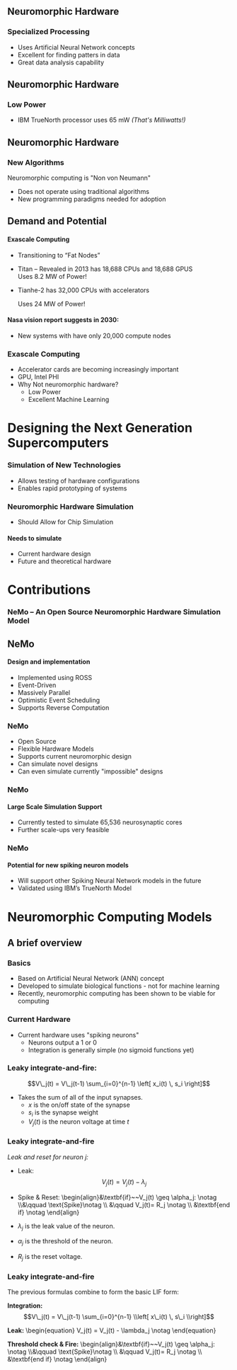 ## Neuromorphic Hardware
### Specialized Processing

- Uses Artificial Neural Network concepts
- Excellent for finding patters in data
- Great data analysis capability


## Neuromorphic Hardware
### Low Power

- IBM TrueNorth processor uses 65 mW
	*(That's Milliwatts!)*


## Neuromorphic Hardware
### New Algorithms
Neuromorphic computing is "Non von Neumann"
- Does not operate using traditional algorithms
- New programming paradigms needed for adoption


## Demand and Potential
#### Exascale Computing
-	Transitioning to “Fat Nodes”
-	Titan – Revealed in 2013 has 18,688 CPUs and 18,688 GPUS        
    Uses 8.2 MW of Power! 
-   Tianhe-2 has 32,000 CPUs with accelerators
    
    Uses 24 MW of Power!  
#### Nasa vision report suggests in 2030:
-   New systems with have only 20,000 compute nodes


### Exascale Computing
-   Accelerator cards are becoming increasingly important
-   GPU, Intel PHI
-   Why Not neuromorphic hardware?
       - Low Power
       - Excellent Machine Learning



# Designing the Next Generation Supercomputers


### Simulation of New Technologies
-   Allows testing of hardware configurations
-   Enables rapid prototyping of systems


### Neuromorphic Hardware Simulation
-   Should Allow for Chip Simulation
#### Needs to simulate
-   Current hardware design
-   Future and theoretical hardware




# Contributions
### NeMo – An Open Source Neuromorphic Hardware Simulation Model


## NeMo
#### Design and implementation
-   Implemented using ROSS
-   Event-Driven
-   Massively Parallel
-   Optimistic Event Scheduling
-   Supports Reverse Computation


### NeMo
-	Open Source
-	Flexible Hardware Models
-   Supports current neuromorphic design
-   Can simulate novel designs
-   Can even simulate currently "impossible" designs


### NeMo
#### Large Scale Simulation Support
-   Currently tested to simulate 65,536 neurosynaptic cores
-   Further scale-ups very feasible


### NeMo
#### Potential for new spiking neuron models
-   Will support other Spiking Neural Network models in the future
-   Validated using IBM’s TrueNorth Model



# Neuromorphic Computing Models
## A brief overview


### Basics
-	Based on Artificial Neural Network (ANN) concept
- 	Developed to simulate biological functions - not for machine learning
-	Recently, neuromorphic computing has been shown to be viable for computing


### Current Hardware
- Current hardware uses "spiking neurons"
	- Neurons output a 1 or 0 
	- Integration is generally simple (no sigmoid functions yet)


### Leaky integrate-and-fire: 
$$V\_j(t) =  V\_j(t-1) \sum_{i=0}^{n-1} \left[ x_i(t) \, s_i \right]$$

- Takes the sum of all of the input synapses. 
	- $x$ is the on/off state of the synapse
	- $s_i$ is the synapse weight
	- $V_j(t)$ is the neuron voltage at time $t$


### Leaky integrate-and-fire
*Leak and reset for neuron $j$:*

- Leak: <!-- .element: class="fragment roll-in visible current-fragment" data-fragment-index="1" -->
$$V_j(t) = V_j(t) - \lambda_j $$
- Spike & Reset: <!-- .element: class="fragment roll-in visible current-fragment" data-fragment-index="3" -->
\begin{align}&\textbf{if}~~V\_j(t) \geq \alpha\_j: \notag \\\\&\qquad \text{Spike}\notag \\\\ &\qquad V\_j(t)= R\_j \notag \\\\ &\textbf{end if} \notag \end{align}

- $\lambda_j$ is the leak value of the neuron.  <!-- .element: class="fragment roll-in visible current-fragment" data-fragment-index="1" -->
- $\alpha_j$ is the threshold of the neuron. <!-- .element: class="fragment roll-in visible current-fragment" data-fragment-index="3" -->
- $R_j$ is the reset voltage. <!-- .element: class="fragment roll-in visible current-fragment" data-fragment-index="3" -->


### Leaky integrate-and-fire
The previous formulas combine to form the basic LIF form:

**Integration:**
$$V\_j(t) =  V\_j(t-1) \sum_{i=0}^{n-1} \\left[ x\_i(t) \, s\_i \\right]$$

**Leak:**
\begin{equation}
        V_j(t) = V_j(t) - \lambda_j   \notag
\end{equation}

**Threshold check & Fire:**
\begin{align}&\textbf{if}~~V\_j(t) \geq \alpha\_j: \notag \\\\&\qquad \text{Spike}\notag \\\\ &\qquad V\_j(t)= R\_j \notag \\\\ &\textbf{end if} \notag \end{align}
